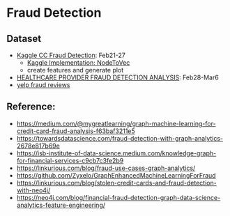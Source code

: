 # Fraud Detection

## Dataset

* [Kaggle CC Fraud Detection](https://www.kaggle.com/kartik2112/fraud-detection/code?datasetId=817870&sortBy=voteCount&searchQuery=graph): Feb21-27
    * [Kaggle Implementation: NodeToVec](https://www.kaggle.com/jinfeijoy/cc-fraud-graph-analytics)   
    * create features and generate plot
* [HEALTHCARE PROVIDER FRAUD DETECTION ANALYSIS](https://www.kaggle.com/rohitrox/healthcare-provider-fraud-detection-analysis): Feb28-Mar6
* [yelp fraud reviews](https://paperswithcode.com/dataset/yelpchi)
    
## Reference:

* https://medium.com/@mygreatlearning/graph-machine-learning-for-credit-card-fraud-analysis-f63baf3211e5
* https://towardsdatascience.com/fraud-detection-with-graph-analytics-2678e817b69e
* https://isb-institute-of-data-science.medium.com/knowledge-graph-for-financial-services-c9cb7c3fe2b9
* https://linkurious.com/blog/fraud-use-cases-graph-analytics/
* https://github.com/Zyxelo/GraphEnhancedMachineLearningForFraud 
* https://linkurious.com/blog/stolen-credit-cards-and-fraud-detection-with-neo4j/
* https://neo4j.com/blog/financial-fraud-detection-graph-data-science-analytics-feature-engineering/
